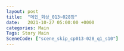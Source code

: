 ```yaml
---
layout: post
title:  "메인_회상_013~028장"
date:   2021-10-27 05:00:00 +0000
categories: Main
Tags: Story Main
SceneCode: ["scene_skip_cp013-028_q1_s10"]
---
```

